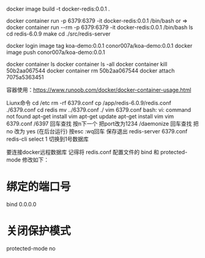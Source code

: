 docker image build -t docker-redis:0.0.1 .

docker container run -p 6379:6379 -it docker-redis:0.0.1 /bin/bash
or => docker container run --rm -p 6379:6379 -it docker-redis:0.0.1 /bin/bash
ls
cd redis-6.0.9
make
cd ./src/redis-server

docker login
image tag koa-demo:0.0.1 conor007a/koa-demo:0.0.1
docker image push conor007a/koa-demo:0.0.1

docker container ls
docker container ls -all
docker container kill 50b2aa067544
docker container rm 50b2aa067544
docker attach 7075a5363451 

容器使用：https://www.runoob.com/docker/docker-container-usage.html

Liunx命令
cd /etc
rm -rf 6379.conf 
cp /app/redis-6.0.9/redis.conf ./6379.conf
cd redis
mv ../6379.conf ./
vim 6379.conf
bash: vi: command not found
apt-get install vim
apt-get update
apt-get install vim
vim 6379.conf
/6397 回车查找  按n下一个 把port改为1234
/daemonize 回车查找 把no 改为 yes (在后台运行)
按esc :wq回车 保存退出
redis-server 6379.conf
redis-cli
select 1 切换到1号数据库


要连接docker远程数据库 记得将 redis.conf 配置文件的 bind 和 protected-mode 修改如下：
# 绑定的端口号
bind 0.0.0.0
# 关闭保护模式
protected-mode no